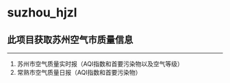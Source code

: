 <!--
 * @Author       : Yuki
 * @Date         : 2021-02-23 23:48:01
 * @LastEditors  : Yuki
 * @LastEditTime : 2021-02-26 23:36:38
 * @FilePath     : \suzhou_hjzl\README.md
-->
# suzhou_hjzl
## 此项目获取苏州空气市质量信息
---
1. 苏州市空气质量实时报（AQI指数和首要污染物以及空气等级）
2. 常熟市空气质量日报（AQI指数和首要污染物）